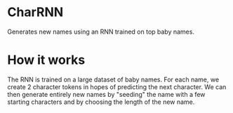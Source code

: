 # CharRNN
Generates new names using an RNN trained on top baby names.

# How it works
The RNN is trained on a large dataset of baby names. For each name, we create 2 character tokens in hopes of predicting the next character. We can then generate entirely new names by "seeding" the name with a few starting characters and by choosing the length of the new name.
